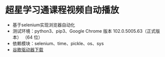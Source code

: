 # 超星学习通课程视频自动播放
- 基于selenium实现浏览器自动化
- 测试环境：python3、pip3、Google Chrome 版本 102.0.5005.63（正式版本） （64 位）
- 依赖模块：selenium、time、pickle、os、sys
- [谷歌驱动器下载](http://chromedriver.storage.googleapis.com/index.html)
